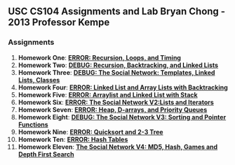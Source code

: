 USC CS104 Assignments and Lab
Bryan Chong - 2013
Professor Kempe
--------

### Assignments
1. **Homework One**:  **[ERROR: Recursion, Loops, and Timing][1]**
2. **Homework Two**:  **[DEBUG: Recursion, Backtracking, and Linked Lists][2]**
3. **Homework Three**: **[DEBUG: The Social Network: Templates, Linked Lists, Classes][3]**
4. **Homework Four**: **[ERROR: Linked List and Array Lists with Backtracking][4]**
5. **Homework Five**: **[ERROR: Arraylist and Linked List with Stack][5]**
6. **Homework Six**: **[ERROR: The Social Network V2:Lists and Iterators ][6]**
7. **Homework Seven**: **[ERROR: Heap, D-arrays, and Priority Queues][7]**
8. **Homework Eight**: **[DEBUG: The Social Network V3: Sorting and Pointer Functions][8]**
9. **Homework Nine**: **[ERROR: Quicksort and 2-3 Tree][9]**
10. **Homework Ten**: **[ERROR: Hash Tables][10]**
11. **Homework Eleven**: **[The Social Network V4: MD5, Hash, Games and Depth First Search][11]**


[1]: https://bitbucket.org/bryanchong/cs104_fa2013/src/76401d1bff4c0ea811d95c149c32a85bf609980b/HW1?at=master
[2]: https://bitbucket.org/bryanchong/cs104_fa2013/src/76401d1bff4c0ea811d95c149c32a85bf609980b/HW2?at=master
[3]: https://bitbucket.org/bryanchong/cs104_fa2013/src/76401d1bff4c0ea811d95c149c32a85bf609980b/HW3?at=master
[4]: https://bitbucket.org/bryanchong/cs104_fa2013/src/76401d1bff4c0ea811d95c149c32a85bf609980b/HW4?at=master
[5]: https://bitbucket.org/bryanchong/cs104_fa2013/src/76401d1bff4c0ea811d95c149c32a85bf609980b/HW5?at=master
[6]: https://bitbucket.org/bryanchong/cs104_fa2013/src/76401d1bff4c0ea811d95c149c32a85bf609980b/HW6?at=master
[7]: https://bitbucket.org/bryanchong/cs104_fa2013/src/76401d1bff4c0ea811d95c149c32a85bf609980b/HW7?at=master
[8]: https://bitbucket.org/bryanchong/cs104_fa2013/src/76401d1bff4c0ea811d95c149c32a85bf609980b/HW8?at=master
[9]: https://bitbucket.org/bryanchong/cs104_fa2013/src/76401d1bff4c0ea811d95c149c32a85bf609980b/HW9?at=master
[10]: https://bitbucket.org/bryanchong/cs104_fa2013/src/76401d1bff4c0ea811d95c149c32a85bf609980b/HW10?at=master
[11]: https://bitbucket.org/bryanchong/cs104_fa2013/src/76401d1bff4c0ea811d95c149c32a85bf609980b/HW11?at=master